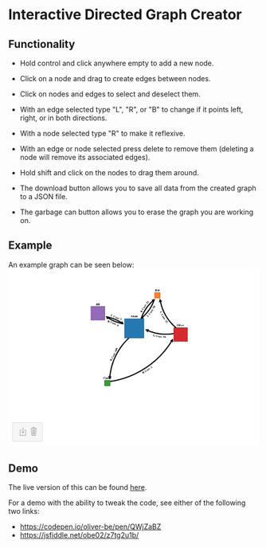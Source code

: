 # Interactive Directed Graph Creator
## Functionality 
* Hold control and click anywhere empty to add a new node.
* Click on a node and drag to create edges between nodes. 
* Click on nodes and edges to select and deselect them.
* With an edge selected type "L", "R", or "B" to change if it points left, right, or in both directions.
* With a node selected type "R" to make it reflexive.
* With an edge or node selected press delete to remove them (deleting a node will remove its associated edges). 
* Hold shift and click on the nodes to drag them around.

* The download button allows you to save all data from the created graph to a JSON file.
* The garbage can button allows you to erase the graph you are working on.

## Example
An example graph can be seen below:
![image](images/example.png)

## Demo
The live version of this can be found [here](https://oliver-be.github.io/interactive-directed-graph-creator/).

For a demo with the ability to tweak the code, see either of the following two links:
* https://codepen.io/oliver-be/pen/QWjZaBZ
* https://jsfiddle.net/obe02/z7tg2u1b/
